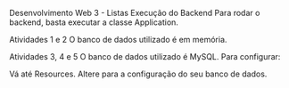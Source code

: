 Desenvolvimento Web 3 - Listas
Execução do Backend
Para rodar o backend, basta executar a classe Application.

Atividades 1 e 2
O banco de dados utilizado é em memória.

Atividades 3, 4 e 5
O banco de dados utilizado é MySQL. Para configurar:

Vá até Resources.
Altere para a configuração do seu banco de dados.
